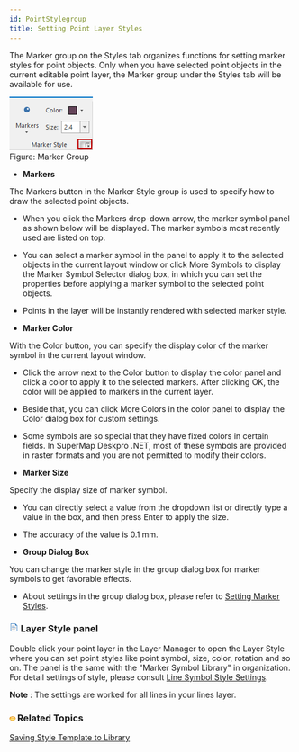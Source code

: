 ```yaml
---
id: PointStylegroup
title: Setting Point Layer Styles
---  
```



The Marker group on the Styles tab organizes functions for setting marker styles for point objects. Only when you have selected point objects in the current editable point layer, the Marker group under the Styles tab will be available for use.

![](img-en/PointStyleGroup.png)  
Figure: Marker Group  
  
* **Markers**

The Markers button in the Marker Style group is used to specify how to draw the selected point objects.

  * When you click the Markers drop-down arrow, the marker symbol panel as shown below will be displayed. The marker symbols most recently used are listed on top. 
  * You can select a marker symbol in the panel to apply it to the selected objects in the current layout window or click More Symbols to display the Marker Symbol Selector dialog box, in which you can set the properties before applying a marker symbol to the selected point objects.
  * Points in the layer will be instantly rendered with selected marker style.
  
* **Marker Color**

With the Color button, you can specify the display color of the marker symbol in the current layout window.

  * Click the arrow next to the Color button to display the color panel and click a color to apply it to the selected markers. After clicking OK, the color will be applied to markers in the current layer.
  * Beside that, you can click More Colors in the color panel to display the Color dialog box for custom settings.
  * Some symbols are so special that they have fixed colors in certain fields. In SuperMap Deskpro .NET, most of these symbols are provided in raster formats and you are not permitted to modify their colors.
  
* **Marker Size**

Specify the display size of marker symbol.

  * You can directly select a value from the dropdown list or directly type a value in the box, and then press Enter to apply the size.
  * The accuracy of the value is 0.1 mm.
  
* **Group Dialog Box**

You can change the marker style in the group dialog box for marker symbols to get favorable effects.

  * About settings in the group dialog box, please refer to [Setting Marker Styles](PointSymStyle.htm).

### ![](../../img/read.gif) Layer Style panel

Double click your point layer in the Layer Manager to open the Layer Style where you can set point styles like point symbol, size, color, rotation and so on. The panel is the same with the "Marker Symbol Library" in organization. For detail settings of style, please consult [Line Symbol Style Settings](PointSymStyle.htm).

**Note** : The settings are worked for all lines in your lines layer.
  
### ![](../../img/seealso.png)Related Topics

[Saving Style Template to Library](DTv2_SaveStyleTempl.htm)